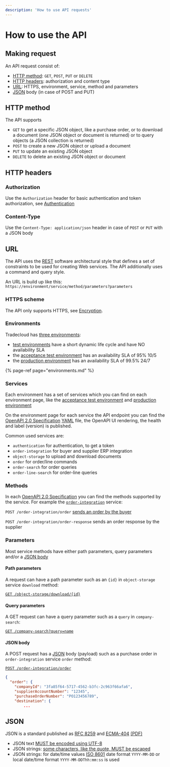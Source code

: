 ```yaml
---
description: 'How to use API requests'
---
```


# How to use the API

## Making request

An API request consist of:

- [HTTP method](#HTTP-method): `GET`, `POST`, `PUT` or `DELETE`
- [HTTP headers](#HTTP-headers): authorization and content type
- [URL](#URL): HTTPS, environment, service, method and parameters
- [JSON](#json) body (in case of POST and PUT)

## HTTP method

The API supports

- `GET` to get a specific JSON object, like a purchase order, or to download a document (one JSON object or document is returned) or to query objects (a JSON collection is returned)
- `POST` to create a new JSON object or upload a document
- `PUT` to update an existing JSON object
- `DELETE` to delete an existing JSON object or document

## HTTP headers

### Authorization

Use the `Authorization` header for basic authentication and token authorization, see [Authentication](..\security\authentication.md)

### Content-Type

Use the `Content-Type: application/json` header in case of `POST` or `PUT` with a JSON body

## URL

The API uses the [REST](https://en.wikipedia.org/wiki/Representational_state_transfer) software architectural style that defines a set of constraints to be used for creating Web services. The API additionally uses a command and query style.

An URL is build up like this:
`https://environment/service/method/parameters?parameters`

### HTTPS scheme

The API only supports HTTPS, see [Encryption](..\security\encryption.md).

### Environments

Tradecloud has [three environments](environments.md):

- [test environments](https://api.test.tradecloud1.com) have a short dynamic life cycle and have NO availability SLA
- the [acceptance test environment](https://api.accp.tradecloud1.com) has an availability SLA of 95% 10/5
- the [production environment](https://api.tradecloud1.com/) has an availability SLA of 99.5% 24/7

{% page-ref page="environments.md" %}

### Services

Each environment has a set of services which you can find on each environment page, like the [acceptance test environment](https://api.accp.tradecloud1.com) and [production environment](https://api.tradecloud1.com/)

On the environment page for each service the API endpoint you can find the [OpenAPI 2.0 Specification](https://swagger.io/specification/v2/) [YAML](https://yaml.org/spec/1.2/spec.html) file, the OpenAPI UI rendering, the health and label (version) is published.

Common used services are:

- `authentication` for authentication, to get a token
- `order-integration` for buyer and supplier ERP integration
- `object-storage` to upload and download documents
- `order` for order/line commands
- `order-search` for order queries
- `order-line-search` for order-line queries

### Methods

In each [OpenAPI 2.0 Specification](https://swagger.io/specification/v2/) you can find the methods supported by the service. For example the [`order-integration`](https://swagger-ui.accp.tradecloud1.com/?url=https://api.accp.tradecloud1.com/v2/order-integration/specs.yaml#/order-integration/sendOrderByBuyerRoute) service:

`POST /order-integration/order` [sends an order by the buyer](../order/buyer/issue.md)

`POST /order-integration/order-response` sends an order response by the supplier

### Parameters

Most service methods have either path parameters, query parameters and/or a [JSON body](#JSON-body)

#### Path parameters

A request can have a path parameter such as an `{id}` in `object-storage` service `download` method:

[`GET /object-storage/download/{id}`](
https://swagger-ui.accp.tradecloud1.com/?url=https://api.accp.tradecloud1.com/v2/object-storage/specs.yaml#/object-storage/download)

#### Query parameters

A GET request can have a query parameter such as a `query` in `company-search`:

[`GET /company-search?query=name`](https://swagger-ui.accp.tradecloud1.com/?url=https://api.accp.tradecloud1.com/v2/company-search/specs.yaml#/company-search/CompanySearchRoute)

#### JSON body

A POST request has a [JSON](#json) body (payload) such as a purchase order  in `order-integration` service `order` method:

[`POST /order-integration/order`](https://swagger-ui.accp.tradecloud1.com/?url=https://api.accp.tradecloud1.com/v2/order-integration/specs.yaml#/order-integration/sendOrderByBuyerRoute)

```json
{
  "order": {
    "companyId": "3fa85f64-5717-4562-b3fc-2c963f66afa6",
    "supplierAccountNumber": "12345",
    "purchaseOrderNumber": "PO123456789",
    "destination": {
        ...
```

## JSON

JSON is a standard published as [RFC 8259](https://tools.ietf.org/html/rfc8259) and [ECMA-404](https://www.ecma-international.org/publications/standards/Ecma-404.htm) [(PDF)](https://www.ecma-international.org/publications/files/ECMA-ST/ECMA-404.pdf)

- JSON text [MUST be encoded using UTF-8](https://tools.ietf.org/html/rfc8259#section-8.1)
- JSON strings: [some characters, like the quote, MUST be escaped](https://tools.ietf.org/html/rfc8259#section-7)
- JSON strings: for date/time values [ISO 8601](https://en.wikipedia.org/wiki/ISO_8601) date format `YYYY-MM-DD` or local date/time format `YYYY-MM-DDThh:mm:ss` is used
